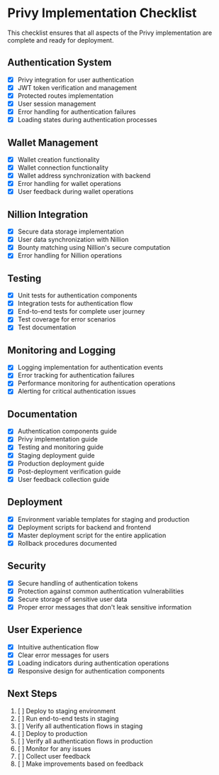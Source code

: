 # Privy Implementation Checklist

This checklist ensures that all aspects of the Privy implementation are complete and ready for deployment.

## Authentication System

- [x] Privy integration for user authentication
- [x] JWT token verification and management
- [x] Protected routes implementation
- [x] User session management
- [x] Error handling for authentication failures
- [x] Loading states during authentication processes

## Wallet Management

- [x] Wallet creation functionality
- [x] Wallet connection functionality
- [x] Wallet address synchronization with backend
- [x] Error handling for wallet operations
- [x] User feedback during wallet operations

## Nillion Integration

- [x] Secure data storage implementation
- [x] User data synchronization with Nillion
- [x] Bounty matching using Nillion's secure computation
- [x] Error handling for Nillion operations

## Testing

- [x] Unit tests for authentication components
- [x] Integration tests for authentication flow
- [x] End-to-end tests for complete user journey
- [x] Test coverage for error scenarios
- [x] Test documentation

## Monitoring and Logging

- [x] Logging implementation for authentication events
- [x] Error tracking for authentication failures
- [x] Performance monitoring for authentication operations
- [x] Alerting for critical authentication issues

## Documentation

- [x] Authentication components guide
- [x] Privy implementation guide
- [x] Testing and monitoring guide
- [x] Staging deployment guide
- [x] Production deployment guide
- [x] Post-deployment verification guide
- [x] User feedback collection guide

## Deployment

- [x] Environment variable templates for staging and production
- [x] Deployment scripts for backend and frontend
- [x] Master deployment script for the entire application
- [x] Rollback procedures documented

## Security

- [x] Secure handling of authentication tokens
- [x] Protection against common authentication vulnerabilities
- [x] Secure storage of sensitive user data
- [x] Proper error messages that don't leak sensitive information

## User Experience

- [x] Intuitive authentication flow
- [x] Clear error messages for users
- [x] Loading indicators during authentication operations
- [x] Responsive design for authentication components

## Next Steps

1. [ ] Deploy to staging environment
2. [ ] Run end-to-end tests in staging
3. [ ] Verify all authentication flows in staging
4. [ ] Deploy to production
5. [ ] Verify all authentication flows in production
6. [ ] Monitor for any issues
7. [ ] Collect user feedback
8. [ ] Make improvements based on feedback
